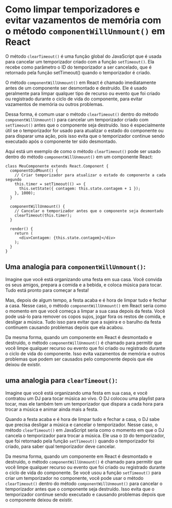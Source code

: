 # Como limpar temporizadores e evitar vazamentos de memória com o método `componentWillUnmount()` em React

O método `clearTimeout()` é uma função global do JavaScript que é usada para cancelar um temporizador criado com a função `setTimeout()`. Ela recebe como parâmetro o ID do temporizador a ser cancelado, que é retornado pela função setTimeout() quando o temporizador é criado.

O método `componentWillUnmount()` em React é chamado imediatamente antes de um componente ser desmontado e destruído. Ele é usado geralmente para limpar qualquer tipo de recurso ou evento que foi criado ou registrado durante o ciclo de vida do componente, para evitar vazamentos de memória ou outros problemas.

Dessa forma, é comum usar o método `clearTimeout()` dentro do método `componentWillUnmount()` para cancelar um temporizador criado com `setTimeout()` antes que o componente seja destruído. Isso é especialmente útil se o temporizador for usado para atualizar o estado do componente ou para disparar uma ação, pois isso evita que o temporizador continue sendo executado após o componente ter sido desmontado.

Aqui está um exemplo de como o método `clearTimeout()` pode ser usado dentro do método `componentWillUnmount()` em um componente React:

```
class MeuComponente extends React.Component {
  componentDidMount() {
    // Criar temporizador para atualizar o estado do componente a cada segundo
    this.timer = setTimeout(() => {
      this.setState({ contagem: this.state.contagem + 1 });
    }, 1000);
  }

  componentWillUnmount() {
    // Cancelar o temporizador antes que o componente seja desmontado
    clearTimeout(this.timer);
  }

  render() {
    return (
      <div>Contagem: {this.state.contagem}</div>
    );
  }
}
```

## Uma analogia para `componentWillUnmount()`:

Imagine que você está organizando uma festa em sua casa. Você convida os seus amigos, prepara a comida e a bebida, e coloca música para tocar. Tudo está pronto para começar a festa!

Mas, depois de algum tempo, a festa acaba e é hora de limpar tudo e fechar a casa. Nesse caso, o método `componentWillUnmount()` em React seria como o momento em que você começa a limpar a sua casa depois da festa. Você pode usá-lo para remover os copos sujos, jogar fora os restos de comida, e desligar a música. Tudo isso para evitar que a sujeira e o barulho da festa continuem causando problemas depois que ela acabou.

Da mesma forma, quando um componente em React é desmontado e destruído, o método `componentWillUnmount()` é chamado para permitir que você limpe qualquer recurso ou evento que foi criado ou registrado durante o ciclo de vida do componente. Isso evita vazamentos de memória e outros problemas que podem ser causados pelo componente depois que ele deixou de existir.

## uma analogia para `clearTimeout()`:

Imagine que você está organizando uma festa em sua casa, e você contratou um DJ para tocar música ao vivo. O DJ colocou uma playlist para tocar, mas ele também tem um temporizador que dispara a cada hora para trocar a música e animar ainda mais a festa.

Quando a festa acaba e é hora de limpar tudo e fechar a casa, o DJ sabe que precisa desligar a música e cancelar o temporizador. Nesse caso, o método `clearTimeout()` em JavaScript seria como o momento em que o DJ cancela o temporizador para trocar a música. Ele usa o `ID` do temporizador, que foi retornado pela função `setTimeout()` quando o temporizador foi criado, para saber qual temporizador deve cancelar.

Da mesma forma, quando um componente em React é desmontado e destruído, o método `componentWillUnmount()` é chamado para permitir que você limpe qualquer recurso ou evento que foi criado ou registrado durante o ciclo de vida do componente. Se você usou a função `setTimeout()` para criar um temporizador no componente, você pode usar o método `clearTimeout()` dentro do método `componentWillUnmount()` para cancelar o temporizador antes que o componente seja destruído. Isso evita que o temporizador continue sendo executado e causando problemas depois que o componente deixou de existir.

